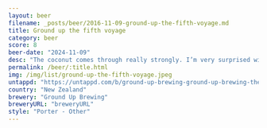 ```yaml
---
layout: beer
filename: _posts/beer/2016-11-09-ground-up-the-fifth-voyage.md
title: Ground up the fifth voyage
category: beer
score: 8
beer-date: "2024-11-09"
desc: "The coconut comes through really strongly. I’m very surprised with how good this porter is"
permalink: /beer/:title.html
img: /img/list/ground-up-the-fifth-voyage.jpeg
untappd: "https://untappd.com/b/ground-up-brewing-ground-up-brewing-the-fifth-voyage/1525497"
country: "New Zealand"
brewery: "Ground Up Brewing"
breweryURL: "breweryURL"
style: "Porter - Other"
---
```


